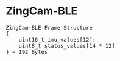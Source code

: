 # ZingCam-BLE

<pre>
ZingCam-BLE Frame Structure
{
    uint16_t imu_values[12];
    uint8_t status_values[14 * 12]
} = 192 Bytes
</pre>
